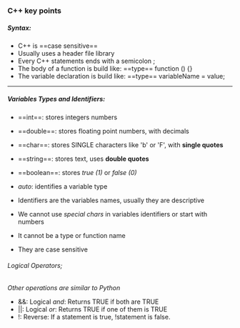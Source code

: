 ### C++ key points

##### Syntax:
- C++ is ==case sensitive==
- Usually uses a header file library
- Every C++ statements ends with a semicolon ;
- The body of a function is build like: ==type== function () {}
- The variable declaration is build like: ==type== variableName = value; 
---
##### Variables Types and Identifiers:
- ==int==: stores integers numbers
- ==double==: stores floating point numbers, with decimals
- ==char==: stores SINGLE characters like 'b' or 'F', with **single quotes**
- ==string==: stores text, uses **double quotes**
- ==boolean==: stores _true (1)_ or _false (0)_
- _auto_: identifies a variable type

- Identifiers are the variables names, usually they are descriptive
- We cannot use _special chars_ in variables identifiers or start with numbers
- It cannot be a type or function name 
- They are case sensitive

###### Logical Operators;
_Other operations are similar to Python_
- &&: Logical _and_: Returns TRUE if both are TRUE
- ||: Logical _or_: Returns TRUE if one of them is TRUE
- !: Reverse: If a statement is true, !statement is false.